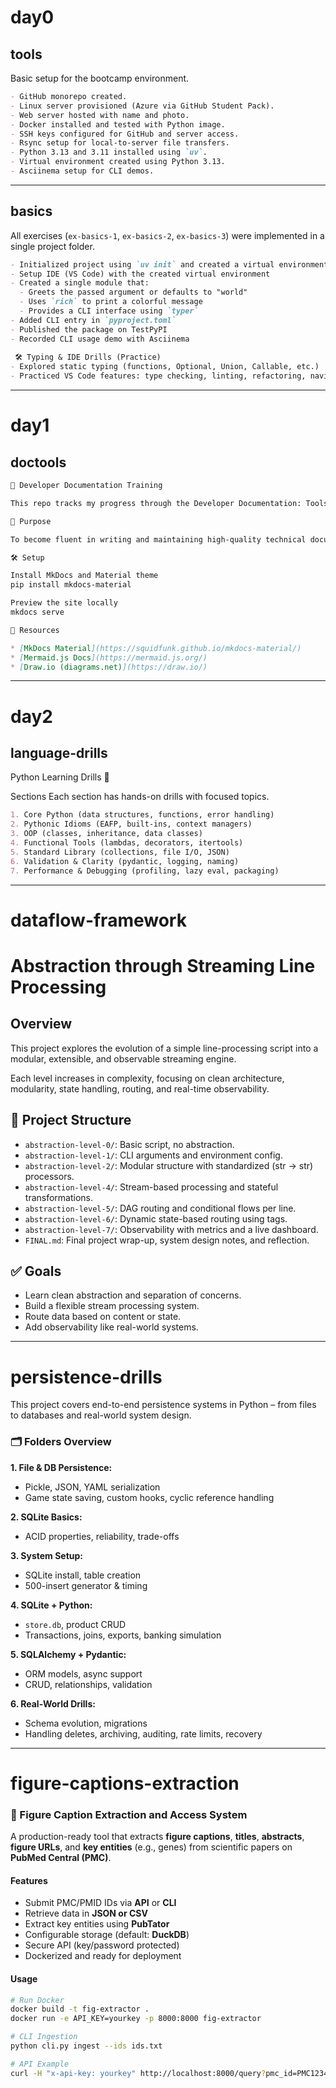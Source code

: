 # day0

## tools

Basic setup for the bootcamp environment.

```markdown
- GitHub monorepo created.
- Linux server provisioned (Azure via GitHub Student Pack).
- Web server hosted with name and photo.
- Docker installed and tested with Python image.
- SSH keys configured for GitHub and server access.
- Rsync setup for local-to-server file transfers.
- Python 3.13 and 3.11 installed using `uv`.
- Virtual environment created using Python 3.13.
- Asciinema setup for CLI demos.
```

---

## basics

All exercises (`ex-basics-1`, `ex-basics-2`, `ex-basics-3`) were implemented in a single project folder.

```markdown
- Initialized project using `uv init` and created a virtual environment with `uv venv`
- Setup IDE (VS Code) with the created virtual environment
- Created a single module that:
  - Greets the passed argument or defaults to "world"
  - Uses `rich` to print a colorful message
  - Provides a CLI interface using `typer`
- Added CLI entry in `pyproject.toml`
- Published the package on TestPyPI  
- Recorded CLI usage demo with Asciinema  
 
 🛠️ Typing & IDE Drills (Practice)
- Explored static typing (functions, Optional, Union, Callable, etc.)
- Practiced VS Code features: type checking, linting, refactoring, navigation, renaming, and docstring preview
```

---

# day1

## doctools

````markdown
🧠 Developer Documentation Training

This repo tracks my progress through the Developer Documentation: Tools & Best Practices training.

📌 Purpose

To become fluent in writing and maintaining high-quality technical documentation using Markdown, diagrams, and tools like MkDocs.

🛠️ Setup

Install MkDocs and Material theme
pip install mkdocs-material

Preview the site locally
mkdocs serve

📎 Resources

* [MkDocs Material](https://squidfunk.github.io/mkdocs-material/)
* [Mermaid.js Docs](https://mermaid.js.org/)
* [Draw.io (diagrams.net)](https://draw.io/)

````

---

# day2

## language-drills

Python Learning Drills 🐍

Sections
Each section has hands-on drills with focused topics.

```markdown
1. Core Python (data structures, functions, error handling)
2. Pythonic Idioms (EAFP, built-ins, context managers)
3. OOP (classes, inheritance, data classes)
4. Functional Tools (lambdas, decorators, itertools)
5. Standard Library (collections, file I/O, JSON)
6. Validation & Clarity (pydantic, logging, naming)
7. Performance & Debugging (profiling, lazy eval, packaging)

```
---

# dataflow-framework

# Abstraction through Streaming Line Processing

## Overview
This project explores the evolution of a simple line-processing script into a modular, extensible, and observable streaming engine.

Each level increases in complexity, focusing on clean architecture, modularity, state handling, routing, and real-time observability.

## 📁 Project Structure

- `abstraction-level-0/`: Basic script, no abstraction.
- `abstraction-level-1/`: CLI arguments and environment config.
- `abstraction-level-2/`: Modular structure with standardized (str → str) processors.
- `abstraction-level-4/`: Stream-based processing and stateful transformations.
- `abstraction-level-5/`: DAG routing and conditional flows per line.
- `abstraction-level-6/`: Dynamic state-based routing using tags.
- `abstraction-level-7/`: Observability with metrics and a live dashboard.
- `FINAL.md`: Final project wrap-up, system design notes, and reflection.

## ✅ Goals

- Learn clean abstraction and separation of concerns.
- Build a flexible stream processing system.
- Route data based on content or state.
- Add observability like real-world systems.

---

# persistence-drills

This project covers end-to-end persistence systems in Python – from files to databases and real-world system design.

### 🗂️ Folders Overview

**1. File & DB Persistence:**

* Pickle, JSON, YAML serialization
* Game state saving, custom hooks, cyclic reference handling

**2. SQLite Basics:**

* ACID properties, reliability, trade-offs

**3. System Setup:**

* SQLite install, table creation
* 500-insert generator & timing

**4. SQLite + Python:**

* `store.db`, product CRUD
* Transactions, joins, exports, banking simulation

**5. SQLAlchemy + Pydantic:**

* ORM models, async support
* CRUD, relationships, validation

**6. Real-World Drills:**

* Schema evolution, migrations
* Handling deletes, archiving, auditing, rate limits, recovery

---

# figure-captions-extraction

### 📄 Figure Caption Extraction and Access System

A production-ready tool that extracts **figure captions**, **titles**, **abstracts**, **figure URLs**, and **key entities** (e.g., genes) from scientific papers on **PubMed Central (PMC)**.

####  Features

* Submit PMC/PMID IDs via **API** or **CLI**
* Retrieve data in **JSON or CSV**
* Extract key entities using **PubTator**
* Configurable storage (default: **DuckDB**)
* Secure API (key/password protected)
* Dockerized and ready for deployment

####  Usage

```bash
# Run Docker
docker build -t fig-extractor .
docker run -e API_KEY=yourkey -p 8000:8000 fig-extractor

# CLI Ingestion
python cli.py ingest --ids ids.txt

# API Example
curl -H "x-api-key: yourkey" http://localhost:8000/query?pmc_id=PMC123456
```


